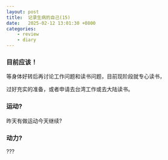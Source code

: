 ```yaml
---
layout: post
title:  记录生病的自己(15)
date:   2025-02-12 13:01:30 +0800
categories: 
    - review
    - diary
---
```


### 目前应该！

等身体好转后再讨论工作问题和读书问题，目前现阶段就专心读书，

过好充实的准备，或者申请去台湾工作或去大陆读书。

### 运动?

昨天有做运动今天继续?

### 动力?

???
